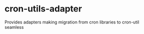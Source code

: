 cron-utils-adapter
==================

Provides adapters making migration from cron libraries to cron-util seamless
